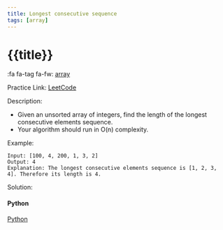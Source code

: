 ```yaml
---
title: Longest consecutive sequence
tags: [array]
---
```


# {{title}}

:fa fa-tag fa-fw: [array]({{tagspath}}/array)

Practice Link: [LeetCode](https://leetcode.com/problems/longest-consecutive-sequence/)

Description:

- Given an unsorted array of integers, find the length of the longest consecutive elements sequence.
- Your algorithm should run in O(n) complexity.

Example:

```text
Input: [100, 4, 200, 1, 3, 2]
Output: 4
Explanation: The longest consecutive elements sequence is [1, 2, 3, 4]. Therefore its length is 4.
```

Solution:

<!-- tabs:start -->
#### **Python**

[Python](../pycode/array/longest-consecutive-sequence.py ':include :type=code')
<!-- tabs:end -->
